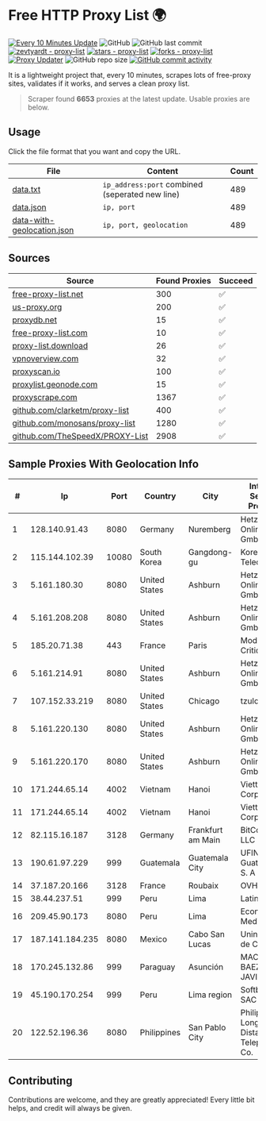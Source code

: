 
# Free HTTP Proxy List 🌍

[![Every 10 Minutes Update](https://github.com/mertguvencli/http-proxy-list/actions/workflows/main.yml/badge.svg?branch=main)](https://github.com/mertguvencli/http-proxy-list/actions/workflows/main.yml)
![GitHub](https://img.shields.io/github/license/mertguvencli/http-proxy-list)
![GitHub last commit](https://img.shields.io/github/last-commit/mertguvencli/http-proxy-list)
[![zevtyardt - proxy-list](https://img.shields.io/static/v1?label=zevtyardt&message=proxy-list&color=blue&logo=github)](https://github.com/zevtyardt/proxy-list "Go to GitHub repo")
[![stars - proxy-list](https://img.shields.io/github/stars/zevtyardt/proxy-list?style=social)](https://github.com/zevtyardt/proxy-list)
[![forks - proxy-list](https://img.shields.io/github/forks/zevtyardt/proxy-list?style=social)](https://github.com/zevtyardt/proxy-list)
[![Proxy Updater](https://github.com/zevtyardt/proxy-list/workflows/Proxy%20Updater/badge.svg)](https://github.com/zevtyardt/proxy-list/actions?query=workflow:"Proxy+Updater")
![GitHub repo size](https://img.shields.io/github/repo-size/zevtyardt/proxy-list)
[![GitHub commit activity](https://img.shields.io/github/commit-activity/m/zevtyardt/proxy-list?logo=commits)](https://github.com/zevtyardt/proxy-list/commits/main)

It is a lightweight project that, every 10 minutes, scrapes lots of free-proxy sites, validates if it works, and serves a clean proxy list.

> Scraper found **6653** proxies at the latest update. Usable proxies are below.

## Usage

Click the file format that you want and copy the URL.

|File|Content|Count|
|----|-------|-----|
|[data.txt](https://raw.githubusercontent.com/mertguvencli/http-proxy-list/main/proxy-list/data.txt)|`ip_address:port` combined (seperated new line)|489|
|[data.json](https://raw.githubusercontent.com/mertguvencli/http-proxy-list/main/proxy-list/data.json)|`ip, port`|489|
|[data-with-geolocation.json](https://raw.githubusercontent.com/mertguvencli/http-proxy-list/main/proxy-list/data-with-geolocation.json)|`ip, port, geolocation`|489|

## Sources

|Source|Found Proxies|Succeed|
|------|-------------|-------|
|[free-proxy-list.net](https://free-proxy-list.net)|300|✅|
|[us-proxy.org](https://www.us-proxy.org)|200|✅|
|[proxydb.net](http://proxydb.net)|15|✅|
|[free-proxy-list.com](https://free-proxy-list.com/?page=&port=&type%5B%5D=http&type%5B%5D=https&up_time=0&search=Search)|10|✅|
|[proxy-list.download](https://www.proxy-list.download/HTTP)|26|✅|
|[vpnoverview.com](https://vpnoverview.com/privacy/anonymous-browsing/free-proxy-servers)|32|✅|
|[proxyscan.io](https://www.proxyscan.io)|100|✅|
|[proxylist.geonode.com](https://proxylist.geonode.com/api/proxy-list?limit=300&page=1&sort_by=lastChecked&sort_type=desc&protocols=http,https)|15|✅|
|[proxyscrape.com](https://api.proxyscrape.com/v2/?request=displayproxies&protocol=http&timeout=10000&country=all&ssl=all&anonymity=all)|1367|✅|
|[github.com/clarketm/proxy-list](https://raw.githubusercontent.com/clarketm/proxy-list/master/proxy-list-raw.txt)|400|✅|
|[github.com/monosans/proxy-list](https://raw.githubusercontent.com/monosans/proxy-list/main/proxies/http.txt)|1280|✅|
|[github.com/TheSpeedX/PROXY-List](https://raw.githubusercontent.com/TheSpeedX/PROXY-List/master/http.txt)|2908|✅|


## Sample Proxies With Geolocation Info

|#|Ip|Port|Country|City|Internet Service Provider|
|-|--|----|-------|----|-------------------------|
|1|128.140.91.43|8080|Germany|Nuremberg|Hetzner Online GmbH|
|2|115.144.102.39|10080|South Korea|Gangdong-gu|Korea Telecom|
|3|5.161.180.30|8080|United States|Ashburn|Hetzner Online GmbH|
|4|5.161.208.208|8080|United States|Ashburn|Hetzner Online GmbH|
|5|185.20.71.38|443|France|Paris|Mod Mission Critical LLC|
|6|5.161.214.91|8080|United States|Ashburn|Hetzner Online GmbH|
|7|107.152.33.219|8080|United States|Chicago|tzulo, inc.|
|8|5.161.220.130|8080|United States|Ashburn|Hetzner Online GmbH|
|9|5.161.220.170|8080|United States|Ashburn|Hetzner Online GmbH|
|10|171.244.65.14|4002|Vietnam|Hanoi|Viettel Corporation|
|11|171.244.65.14|4002|Vietnam|Hanoi|Viettel Corporation|
|12|82.115.16.187|3128|Germany|Frankfurt am Main|BitCommand LLC|
|13|190.61.97.229|999|Guatemala|Guatemala City|UFINET Guatemala S. A|
|14|37.187.20.166|3128|France|Roubaix|OVH SAS|
|15|38.44.237.51|999|Peru|Lima|Latin Cable|
|16|209.45.90.173|8080|Peru|Lima|Econocable Media SAC|
|17|187.141.184.235|8080|Mexico|Cabo San Lucas|Uninet S.A. de C.V.|
|18|170.245.132.86|999|Paraguay|Asunción|MACHADO BAEZ, NERY JAVIER|
|19|45.190.170.254|999|Peru|Lima region|Softbutterfly SAC|
|20|122.52.196.36|8080|Philippines|San Pablo City|Philippine Long Distance Telephone Co.|



## Contributing

Contributions are welcome, and they are greatly appreciated! Every
little bit helps, and credit will always be given.

